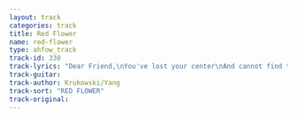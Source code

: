 ```yaml
---
layout: track
categories: track
title: Red Flower
name: red-flower
type: ahfow_track
track-id: 330
track-lyrics: "Dear Friend,\nYou've lost your center\nAnd cannot find the rhyme\nThat makes you whole\nI can try to tell you\nWhat you already know\nBut it's not for the telling\nIt's what you hold and let go\nIt's when the words come easy\nThey disappear\nWhat's near is all you know\nI can try to tell you\nAbout the ebb and the fl ow\nBut it's not for the telling\nIt's what you hold and let go\nLet it fl oat back to you\nTo your waiting hands\nRed flower\nFloating back"
track-guitar: 
track-author: Krukowski/Yang
track-sort: "RED FLOWER"
track-original: 
---
```

